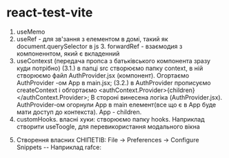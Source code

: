 # react-test-vite

<!-- rafce - 'розгорнути' компонент -->

1. useMemo
   <!-- те, що буде в useMemo, без зміни: виконається, запам'ятає і буде ввідавати без перерендеру наступні рази
   const result = useMemo(() => {}, []); -->
   <!--  -->
2. useRef - для зв'зання з елементом в домі, такий як document.querySelector в
   js 3. forwardRef - взаємодия з компоненнтом, який є вкладенний
   <!--  -->
3. useContexst (передача пропса з батьківського компонента зразу куди потрібно)
   (3.1.) в папці src створюємо папку context, в ній створюємо файл
   AuthProvider.jsx (компонент). Огортаємо AuthProvider -ом App в main.jsx;
   (3.2.) в AuthProvider прописуємо createContext i обгортаємо
   <authContext.Provider>{children}</authContext.Provider>;
   <!-- ==useContexst-=-=-= -->
   В стороні винесена логіка (AuthProvider.jsx). AuthProvider-ом огорнули App в
   main елемент(все що є в App буде мати доступ до контекста). App - children.
   <!--  -->
4. customHooks. власні хуки: створюємо папку hooks. Наприклад створити
   useToogle, для перевикористання модального вікна

 <!-- useState, useEffect (читається після монтажу); -->

<!-- Змінити назву гілки: git branch -m new-name (якщо знаходишся в даній гілці); git
branch -m old-name new-name (якщо знаходишся в іншій гілці); -->

5. Створення власних СНІПЕТІВ: File -> Preferences -> Configure Snippets --
Наприклад rafce:
<!-- "rafc": {
		"prefix": "rafc",
		"body": [
			"export const ${TM_FILENAME_BASE} = () => {",
			"  return <div>${1}</div>",
			"}"
		],
		"description": "Create custom element"
	},
	"rafce": {
		"prefix": "rafce",
		"body": [
			"const ${TM_FILENAME_BASE} = () => {",
			"  return <div>${1}</div>",
			"}",
			"export default ${TM_FILENAME_BASE}"
		],
		"description": "Create custom element export default"
	}, -->
